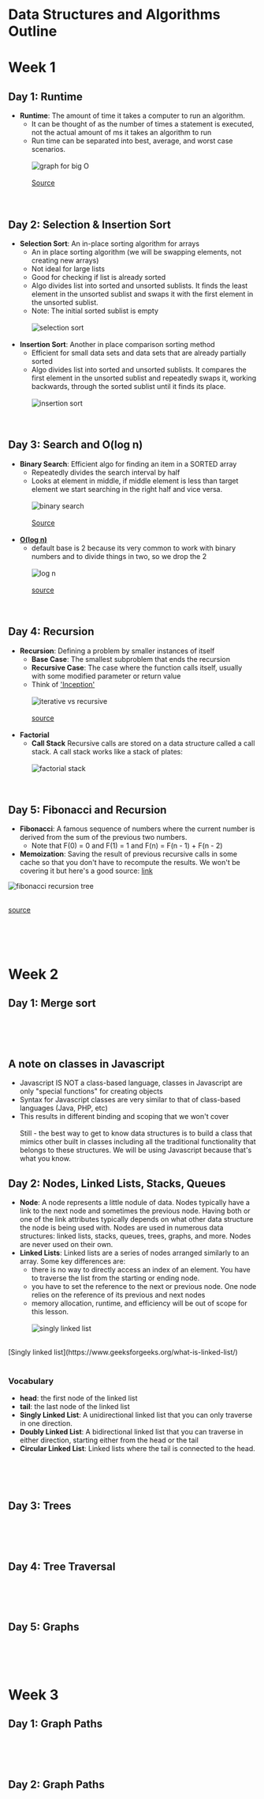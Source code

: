# Data Structures and Algorithms Outline

# Week 1 
## Day 1: Runtime

- **Runtime**: The amount of time it takes a computer to run an algorithm.
    - It can be thought of as the number of times a statement is executed, not the actual amount of ms it takes an algorithm to run
    - Run time can be separated into best, average, and worst case scenarios.
    <br><br>
    ![graph for big O](https://paper-attachments.dropbox.com/s_2D428973624E7FC84C7D69D11421DE762BEA6B6F3361231FCDCAE0425D14526F_1664885448372_Untitled.drawio+17.png)
    <br><br>
    [Source](https://www.freecodecamp.org/news/big-o-cheat-sheet-time-complexity-chart/)
<br><br><br>

## Day 2: Selection & Insertion Sort
- **Selection Sort**: An in-place sorting algorithm for arrays
    - An in place sorting algorithm (we will be swapping elements, not creating new arrays)
    - Not ideal for large lists
    - Good for checking if list is already sorted
    - Algo divides list into sorted and unsorted sublists.  It finds the least element in the unsorted sublist and swaps it with the first element in the unsorted sublist.
    - Note: The initial sorted sublist is empty
    <br><br>
    ![selection sort](https://www.w3resource.com/w3r_images/selection-short.png)
    <br><br>
- **Insertion Sort**: Another in place comparison sorting method 
    - Efficient for small data sets and data sets that are already partially sorted
    - Algo divides list into sorted and unsorted sublists.  It compares the first element in the unsorted sublist and repeatedly swaps it, working backwards, through the sorted sublist until it finds its place.
    <br><br>
    ![insertion sort](https://www.w3resource.com/w3r_images/insertion-sort.png)
<br><br><br>

## Day 3: Search and O(log n)
- **Binary Search**: Efficient algo for finding an item in a SORTED array
    - Repeatedly divides the search interval by half
    - Looks at element in middle, if middle element is less than target element we start searching in the right half and vice versa.
    <br><br>
    ![binary search](https://media.geeksforgeeks.org/wp-content/uploads/20220309171621/BinarySearch.png)
    <br><br>
    [Source](https://www.geeksforgeeks.org/binary-search/)
    <br><br>
- **[O(log n)](https://towardsdatascience.com/logarithms-exponents-in-complexity-analysis-b8071979e847)**
    - default base is 2 because its very common to work with binary numbers and to divide things in two, so we drop the 2
    <br><br>
    ![log n](https://i.stack.imgur.com/spHFh.png)
    <br><br>
    [source](https://stackoverflow.com/questions/2307283/what-does-olog-n-mean-exactly)
<br><br><br>

## Day 4: Recursion
- **Recursion**: Defining a problem by smaller instances of itself
    - **Base Case**: The smallest subproblem that ends the recursion
    - **Recursive Case**: The case where the function calls itself, usually with some modified parameter or return value
    - Think of ['Inception'](https://en.wikipedia.org/wiki/Inception)
    <br><br>
    ![iterative vs recursive](https://cdn-media-1.freecodecamp.org/images/1*QrQ5uFKIhK3jQSFYeRBIRg.png)
    <br><br>
    [source](https://www.freecodecamp.org/news/how-recursion-works-explained-with-flowcharts-and-a-video-de61f40cb7f9/)
    <br><br>
- **Factorial**
    - **Call Stack** Recursive calls are stored on a data structure called a call stack.  A call stack works like a stack of plates:
    <br><br>
    ![factorial stack](/algos/assets/factorial-call-stack.png)
<br><br><br>

## Day 5: Fibonacci and Recursion
- **Fibonacci**: A famous sequence of numbers where the current number is derived from the sum of the previous two numbers.
    - Note that F(0) = 0 and F(1) = 1 and F(n) = F(n - 1) + F(n - 2)
- **Memoization**: Saving the result of previous recursive calls in some cache so that you don't have to recompute the results.  We won't be covering it but here's a good source: [link](https://realpython.com/fibonacci-sequence-python/#memoizing-the-recursive-algorithm)

![fibonacci recursion tree](/algos/assets/fib-recurse-tree.png)
<br><br>

[source](https://algodaily.com/challenges/fibonacci-sequence/memoization)

<br><br><br>

# Week 2
## Day 1: Merge sort

<br><br><br>

## A note on classes in Javascript
- Javascript IS NOT a class-based language, classes in Javascript are only "special functions" for creating objects
- Syntax for Javascript classes are very similar to that of class-based languages (Java, PHP, etc)
- This results in different binding and scoping that we won't cover
<br><br>
Still - the best way to get to know data structures is to build a class that mimics other built in classes including all the traditional functionality that belongs to these structures.  We will be using Javascript because that's what you know.

## Day 2: Nodes, Linked Lists, Stacks, Queues

- **Node**: A node represents a little nodule of data.  Nodes typically have a link to the next node and sometimes the previous node.  Having both or one of the link attributes typically depends on what other data structure the node is being used with.  Nodes are used in numerous data structures: linked lists, stacks, queues, trees, graphs, and more.  Nodes are never used on their own.
- **Linked Lists**: Linked lists are a series of nodes arranged similarly to an array.  Some key differences are:
    - there is no way to directly access an index of an element.  You have to traverse the list from the starting or ending node.
    - you have to set the reference to the next or previous node.  One node relies on the reference of its previous and next nodes
    - memory allocation, runtime, and efficiency will be out of scope for this lesson.
<br><br>
![singly linked list](/ds/assets/singly-linked-list.png)
<br>
[Singly linked list](https://www.geeksforgeeks.org/what-is-linked-list/)
<br><br>

### Vocabulary
- **head**: the first node of the linked list
- **tail**: the last node of the linked list
- **Singly Linked List**: A unidirectional linked list that you can only traverse in one direction.
- **Doubly Linked List**: A bidirectional linked list that you can traverse in either direction, starting either from the head or the tail
- **Circular Linked List**: Linked lists where the tail is connected to the head.

<br><br><br>

## Day 3: Trees

<br><br><br>
## Day 4: Tree Traversal
<br><br><br>

## Day 5: Graphs

<br><br><br>
# Week 3

## Day 1: Graph Paths 

<br><br><br>

## Day 2: Graph Paths
